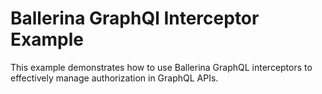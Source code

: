 # Ballerina GraphQl Interceptor Example

This example demonstrates how to use Ballerina GraphQL interceptors to effectively manage authorization in GraphQL APIs.
